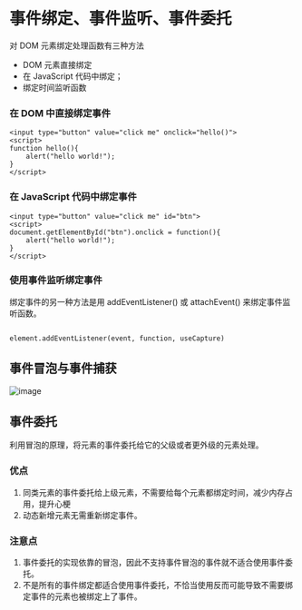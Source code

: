# 事件绑定、事件监听、事件委托

对 DOM 元素绑定处理函数有三种方法

- DOM 元素直接绑定
- 在 JavaScript 代码中绑定；
- 绑定时间监听函数

### 在 DOM 中直接绑定事件

```
<input type="button" value="click me" onclick="hello()">
<script>
function hello(){
	alert("hello world!");
}
</script>
```

### 在 JavaScript 代码中绑定事件

```
<input type="button" value="click me" id="btn">
<script>
document.getElementById("btn").onclick = function(){
	alert("hello world!");
}
</script>
```

### 使用事件监听绑定事件

绑定事件的另一种方法是用 addEventListener() 或 attachEvent() 来绑定事件监听函数。

```

element.addEventListener(event, function, useCapture)
```

## 事件冒泡与事件捕获

![image](https://pic1.zhimg.com/80/v2-bf3b8dbab027713a2b21b9e8a5b7a6c4_720w.jpg)

## 事件委托

利用冒泡的原理，将元素的事件委托给它的父级或者更外级的元素处理。

### 优点

1. 同类元素的事件委托给上级元素，不需要给每个元素都绑定时间，减少内存占用，提升心梗
2. 动态新增元素无需重新绑定事件。

### 注意点

1. 事件委托的实现依靠的冒泡，因此不支持事件冒泡的事件就不适合使用事件委托。
2. 不是所有的事件绑定都适合使用事件委托，不恰当使用反而可能导致不需要绑定事件的元素也被绑定上了事件。
